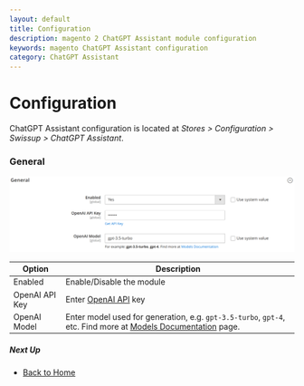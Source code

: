 ```yaml
---
layout: default
title: Configuration
description: magento 2 ChatGPT Assistant module configuration
keywords: magento ChatGPT Assistant configuration
category: ChatGPT Assistant
---
```


# Configuration

ChatGPT Assistant configuration is located at
_Stores > Configuration > Swissup > ChatGPT Assistant_.

### General

![General section](/images/m2/chat-gpt-assistant/backend/configuration.png)

Option                    | Description
--------------------------|-------------------------------------------
Enabled                   | Enable/Disable the module
OpenAI API Key            | Enter [OpenAI API](https://platform.openai.com/account/api-keys) key
OpenAI Model              | Enter model used for generation, e.g. `gpt-3.5-turbo`, `gpt-4`, etc. Find more at [Models Documentation](https://platform.openai.com/docs/models) page.

##### Next Up

 -  [Back to Home](/m2/extensions/chat-gpt-assistant/)
